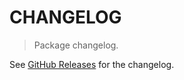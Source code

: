 # CHANGELOG

> Package changelog.

See [GitHub Releases](https://github.com/stdlib-js/stats-incr-gmean/releases) for the changelog.